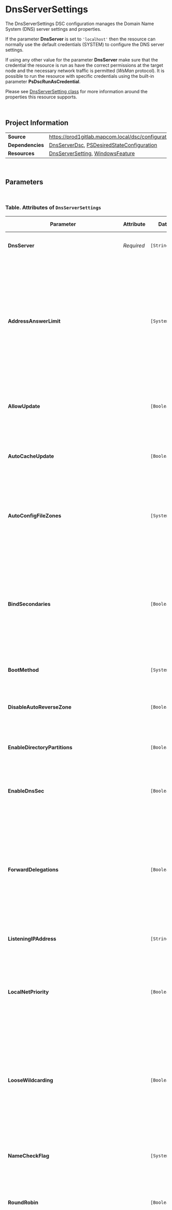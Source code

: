 ﻿# DnsServerSettings

The DnsServerSettings DSC configuration manages the Domain Name System (DNS) server settings and properties.

If the parameter **DnsServer** is set to `'localhost'` then the resource can normally use the default credentials (SYSTEM) to configure the DNS server settings.

If using any other value for the parameter **DnsServer** make sure that the credential the resource is run as have the correct permissions at the target node and the necessary network traffic is permitted (_WsMan_ protocol). It is possible to run the resource with specific credentials using the built-in parameter **PsDscRunAsCredential**.

Please see [DnsServerSetting class](https://docs.microsoft.com/en-us/previous-versions/windows/desktop/dnsserverpsprov/dnsserversetting) for more information around the properties this resource supports.

<br />

## Project Information
|                  |                                                                                                                                |
| ---------------- | ------------------------------------------------------------------------------------------------------------------------------ |
| **Source**       | https://prod1gitlab.mapcom.local/dsc/configurations/DnsServerTasks/-/tree/master/DnsServerTasks/DscResources/DnsServerSettings |
| **Dependencies** | [DnsServerDsc][DnsServerDsc], [PSDesiredStateConfiguration][PSDesiredStateConfiguration]                                       |
| **Resources**    | [DnsServerSetting][DnsServerSetting], [WindowsFeature][WindowsFeature]                                                         |


<br />

## Parameters

<br />

### Table. Attributes of `DnsServerSettings`

| Parameter                                   | Attribute  | DataType          | Description                                                                                                                                                                                                                                                                                                                                                                                                                                                                                                                                                                                                                                                                                                                 | Allowed Values |
| ------------------------------------------- | ---------- | ----------------- | --------------------------------------------------------------------------------------------------------------------------------------------------------------------------------------------------------------------------------------------------------------------------------------------------------------------------------------------------------------------------------------------------------------------------------------------------------------------------------------------------------------------------------------------------------------------------------------------------------------------------------------------------------------------------------------------------------------------------- | -------------- |
| **DnsServer**                               | *Required* | `[String]`        | Specifies the DNS server to connect to, or use 'localhost' for the current node.                                                                                                                                                                                                                                                                                                                                                                                                                                                                                                                                                                                                                                            |                |
| **AddressAnswerLimit**                      |            | `[System.UInt32]` | Specifies the maximum number of A (host IP address) resource records that the DNS server can insert in the answer section of a response to an A record query (a query for an IP address). The value of this entry also influences the setting of the truncation bit. If the value of this entry can be between `5` and `28`, or `0`. The truncation bit is not set on the response, even when the packet space is exceeded.                                                                                                                                                                                                                                                                                                 |                |
| **AllowUpdate**                             |            | `[Boolean]`       | Specifies whether the DNS Server accepts dynamic update requests. `$true` to allow any DNS update operation; otherwise, `$false`.                                                                                                                                                                                                                                                                                                                                                                                                                                                                                                                                                                                           |                |
| **AutoCacheUpdate**                         |            | `[Boolean]`       | Specifies whether the DNS Server attempts to update its cache entries using data from root servers. `$true` to cache delegation information; otherwise, `$false`.                                                                                                                                                                                                                                                                                                                                                                                                                                                                                                                                                           |                |
| **AutoConfigFileZones**                     |            | `[System.UInt32]` | Specifies the type of zones for which SOA and NS records will be automatically configured with the DNS server's local host name as the primary DNS server for the zone when the zone is loaded from file.                                                                                                                                                                                                                                                                                                                                                                                                                                                                                                                   |                |
| **BindSecondaries**                         |            | `[Boolean]`       | Specifies whether the server will permit send DNS zone transfer response messages with more than one record in each response if the zone transfer request did not have the characters MS appended to it. If set to `$true`, the DNS server will include only one record in each response if the zone transfer request did not have the characters MS appended to it.                                                                                                                                                                                                                                                                                                                                                        |                |
| **BootMethod**                              |            | `[System.UInt32]` | Specifies the boot method used by the DNS server.                                                                                                                                                                                                                                                                                                                                                                                                                                                                                                                                                                                                                                                                           |                |
| **DisableAutoReverseZone**                  |            | `[Boolean]`       | Specifies whether the DNS Server automatically creates standard reverse look up zones. `$true` to disables automatic reverse zones; otherwise, `$false`.                                                                                                                                                                                                                                                                                                                                                                                                                                                                                                                                                                    |                |
| **EnableDirectoryPartitions**               |            | `[Boolean]`       | Specifies whether the DNS server will support application directory partitions.                                                                                                                                                                                                                                                                                                                                                                                                                                                                                                                                                                                                                                             |                |
| **EnableDnsSec**                            |            | `[Boolean]`       | Specifies whether the DNS Server includes DNSSEC-specific RRs, KEY, SIG, and NXT in a response. `$true` to enable DNSSEC validation on the DNS server; otherwise, `$false`.                                                                                                                                                                                                                                                                                                                                                                                                                                                                                                                                                 |                |
| **ForwardDelegations**                      |            | `[Boolean]`       | Specifies how the DNS server will handle forwarding and delegations. If set to `$true`, the DNS server MUST use forwarders instead of a cached delegation when both are available. Otherwise, the DNS server MUST use a cached delegation instead of forwarders when both are available.                                                                                                                                                                                                                                                                                                                                                                                                                                    |                |
| **ListeningIPAddress**                      |            | `[String[]]`      | Specifies the listening IP addresses of the DNS server. The list of IP addresses on which the DNS Server can receive queries.                                                                                                                                                                                                                                                                                                                                                                                                                                                                                                                                                                                               |                |
| **LocalNetPriority**                        |            | `[Boolean]`       | Specifies whether the DNS Server gives priority to the local net address when returning A records. `$true` to return A records in order of their similarity to the IP address of the querying client.; otherwise, `$false`.                                                                                                                                                                                                                                                                                                                                                                                                                                                                                                 |                |
| **LooseWildcarding**                        |            | `[Boolean]`       | Specifies he type of algorithm that the DNS server will use to locate a wildcard node when using a DNS wildcard record RFC1034 to answer a query. If true, the DNS server will use the first node it encounters with a record of the same type as the query type. Otherwise, the DNS server will use the first node it encounters that has records of any type.                                                                                                                                                                                                                                                                                                                                                             |                |
| **NameCheckFlag**                           |            | `[System.UInt32]` | Specifies the level of domain name checking and validation on the DNS server, the set of eligible characters to be used in DNS names.                                                                                                                                                                                                                                                                                                                                                                                                                                                                                                                                                                                       |                |
| **RoundRobin**                              |            | `[Boolean]`       | Specifies whether the DNS Server round robins multiple A records. `$true` to enable Round-robin DNS on the DNS server; otherwise, `$false`.                                                                                                                                                                                                                                                                                                                                                                                                                                                                                                                                                                                 |                |
| **RpcProtocol**                             |            | `[System.UInt32]` | Specifies the DNS_RPC_PROTOCOLS section 2.2.1.1.2 value corresponding to the RPC protocols to which the DNS server will respond. If this value is set to `0x00000000`, the DNS server MUST NOT respond to RPC requests for any protocol.                                                                                                                                                                                                                                                                                                                                                                                                                                                                                    |                |
| **SendPort**                                |            | `[System.UInt32]` | Specifies the port number to use as the source port when sending UDP queries to a remote DNS server. If set to zero, the DNS server allow the stack to select a random port.                                                                                                                                                                                                                                                                                                                                                                                                                                                                                                                                                |                |
| **StrictFileParsing**                       |            | `[Boolean]`       | Specifies whether the DNS server will treat errors encountered while reading zones from a file as fatal.                                                                                                                                                                                                                                                                                                                                                                                                                                                                                                                                                                                                                    |                |
| **UpdateOptions**                           |            | `[System.UInt32]` | Specifies the DNS update options used by the DNS server.                                                                                                                                                                                                                                                                                                                                                                                                                                                                                                                                                                                                                                                                    |                |
| **WriteAuthorityNS**                        |            | `[Boolean]`       | Specifies whether the DNS server will include NS records for the root of a zone in DNS responses that are answered using authoritative zone data.                                                                                                                                                                                                                                                                                                                                                                                                                                                                                                                                                                           |                |
| **XfrConnectTimeout**                       |            | `[System.UInt32]` | Specifies the time span, in seconds, in which a primary DNS server waits for a transfer response from its secondary server. The default value is `30`. After the time-out value expires, the connection is terminated.                                                                                                                                                                                                                                                                                                                                                                                                                                                                                                      |                |
| **EnableIPv6**                              |            | `[Boolean]`       | Specifies whether IPv6 should be enabled on the DNS Server. `$true` to enable IPv6 on the DNS server; otherwise, `$false`.                                                                                                                                                                                                                                                                                                                                                                                                                                                                                                                                                                                                  |                |
| **EnableOnlineSigning**                     |            | `[Boolean]`       | Specifies whether online signing should be enabled on the DNS Server. `$true` to enable online signing; otherwise, `$false`.                                                                                                                                                                                                                                                                                                                                                                                                                                                                                                                                                                                                |                |
| **EnableDuplicateQuerySuppression**         |            | `[Boolean]`       | Specifies whether the DNS server will not send remote queries when there is already a remote query with the same name and query type outstanding.                                                                                                                                                                                                                                                                                                                                                                                                                                                                                                                                                                           |                |
| **AllowCnameAtNs**                          |            | `[Boolean]`       | Specifies whether the server will permit the target domain names of NS records to resolve to CNAME records. If `$true`, this pattern of DNS records will be allowed; otherwise, the DNS server will return errors when encountering this pattern of DNS records while resolving queries.                                                                                                                                                                                                                                                                                                                                                                                                                                    |                |
| **EnableRsoForRodc**                        |            | `[Boolean]`       | Specifies whether the DNS server will attempt to replicate single updated DNS objects from remote directory servers ahead of normally scheduled replication when operating on a directory server that does not support write operations.                                                                                                                                                                                                                                                                                                                                                                                                                                                                                    |                |
| **OpenAclOnProxyUpdates**                   |            | `[Boolean]`       | Specifies whether the DNS server allows sharing of DNS records with the DnsUpdateProxy group when processing updates in secure zones that are stored in the directory service.                                                                                                                                                                                                                                                                                                                                                                                                                                                                                                                                              |                |
| **NoUpdateDelegations**                     |            | `[Boolean]`       | Specifies whether the DNS server will accept DNS updates to delegation records of type NS.                                                                                                                                                                                                                                                                                                                                                                                                                                                                                                                                                                                                                                  |                |
| **EnableUpdateForwarding**                  |            | `[Boolean]`       | Specifies whether the DNS server will forward updates received for secondary zones to the primary DNS server for the zone.                                                                                                                                                                                                                                                                                                                                                                                                                                                                                                                                                                                                  |                |
| **EnableWinsR**                             |            | `[Boolean]`       | Specifies whether the DNS server will perform NetBIOS name resolution in order to map IP addresses to machine names while processing queries in zones where WINS-R information has been configured.                                                                                                                                                                                                                                                                                                                                                                                                                                                                                                                         |                |
| **DeleteOutsideGlue**                       |            | `[Boolean]`       | Specifies whether the DNS server will delete DNS glue records found outside a delegated subzone when reading records from persistent storage.                                                                                                                                                                                                                                                                                                                                                                                                                                                                                                                                                                               |                |
| **AppendMsZoneTransferTag**                 |            | `[Boolean]`       | Specifies whether the DNS server will indicate to the remote DNS servers that it supports multiple DNS records in each zone transfer response message by appending the characters MS at the end of zone transfer requests. The value SHOULD be limited to `0x00000000` and `0x0000000`, but it MAY be any value.                                                                                                                                                                                                                                                                                                                                                                                                            |                |
| **AllowReadOnlyZoneTransfer**               |            | `[Boolean]`       | Specifies whether the DNS server will allow zone transfers for zones that are stored in the directory server when the directory server does not support write operations.                                                                                                                                                                                                                                                                                                                                                                                                                                                                                                                                                   |                |
| **EnableSendErrorSuppression**              |            | `[Boolean]`       | Specifies whether the DNS server will attempt to suppress large volumes of DNS error responses sent to remote IP addresses that may be attempting to attack the DNS server.                                                                                                                                                                                                                                                                                                                                                                                                                                                                                                                                                 |                |
| **SilentlyIgnoreCnameUpdateConflicts**      |            | `[Boolean]`       | Specifies whether the DNS server will ignore CNAME conflicts during DNS update processing.                                                                                                                                                                                                                                                                                                                                                                                                                                                                                                                                                                                                                                  |                |
| **EnableIQueryResponseGeneration**          |            | `[Boolean]`       | Specifies whether the DNS server will fabricate IQUERY responses. If set to `$true`, the DNS server MUST fabricate IQUERY responses when it receives queries of type IQUERY. Otherwise, the DNS server will return an error when such queries are received.                                                                                                                                                                                                                                                                                                                                                                                                                                                                 |                |
| **AdminConfigured**                         |            | `[Boolean]`       | Specifies whether the server has been configured by an administrator.                                                                                                                                                                                                                                                                                                                                                                                                                                                                                                                                                                                                                                                       |                |
| **PublishAutoNet**                          |            | `[Boolean]`       | Specifies whether the DNS server will publish local IPv4 addresses in the 169.254.x.x subnet as IPv4 addresses for the local machine's domain name.                                                                                                                                                                                                                                                                                                                                                                                                                                                                                                                                                                         |                |
| **ReloadException**                         |            | `[Boolean]`       | Specifies whether the DNS server will perform an internal restart if an unexpected fatal error is encountered.                                                                                                                                                                                                                                                                                                                                                                                                                                                                                                                                                                                                              |                |
| **IgnoreServerLevelPolicies**               |            | `[Boolean]`       | Specifies whether to ignore the server level policies on the DNS server. `$true` to ignore the server level policies on the DNS server; otherwise, `$false`.                                                                                                                                                                                                                                                                                                                                                                                                                                                                                                                                                                |                |
| **IgnoreAllPolicies**                       |            | `[Boolean]`       | Specifies whether to ignore all policies on the DNS server. `$true` to ignore all policies on the DNS server; otherwise, `$false`.                                                                                                                                                                                                                                                                                                                                                                                                                                                                                                                                                                                          |                |
| **EnableVersionQuery**                      |            | `[System.UInt32]` | Specifies what version information the DNS server will respond with when a DNS query with class set to CHAOS and type set to TXT is received.                                                                                                                                                                                                                                                                                                                                                                                                                                                                                                                                                                               |                |
| **AutoCreateDelegation**                    |            | `[System.UInt32]` | Specifies possible settings for automatic delegation creation for new zones on the DNS server. The value SHOULD be limited to the range from `0x00000000` to `0x00000002`, inclusive, but it MAY be any value.                                                                                                                                                                                                                                                                                                                                                                                                                                                                                                              |                |
| **RemoteIPv4RankBoost**                     |            | `[System.UInt32]` | Specifies the value to add to all IPv4 addresses for remote DNS servers when selecting between IPv4 and IPv6 remote DNS server addresses. The value MUST be limited to the range from `0x00000000` to `0x0000000A`, inclusive.                                                                                                                                                                                                                                                                                                                                                                                                                                                                                              |                |
| **RemoteIPv6RankBoost**                     |            | `[System.UInt32]` | Specifies the value to add to all IPv6 addresses for remote DNS servers when selecting between IPv4 and IPv6 remote DNS server addresses. The value MUST be limited to the range from `0x00000000` to `0x0000000A`, inclusive.                                                                                                                                                                                                                                                                                                                                                                                                                                                                                              |                |
| **MaximumRodcRsoQueueLength**               |            | `[System.UInt32]` | Specifies the maximum number of single object replication operations that may be queued at any given time by the DNS server. The value MUST be limited to the range from `0x00000000` to `0x000F4240`, inclusive. If the value is `0x00000000` the DNS server MUST NOT enforce an upper bound on the number of single object replication operations queued at any given time.                                                                                                                                                                                                                                                                                                                                               |                |
| **MaximumRodcRsoAttemptsPerCycle**          |            | `[System.UInt32]` | Specifies the maximum number of queued single object replication operations that should be attempted during each five minute interval of DNS server operation. The value MUST be limited to the range from `0x00000001` to `0x000F4240`, inclusive.                                                                                                                                                                                                                                                                                                                                                                                                                                                                         |                |
| **MaxResourceRecordsInNonSecureUpdate**     |            | `[System.UInt32]` | Specifies the maximum number of resource records that the DNS server will accept in a single DNS update request. The value SHOULD be limited to the range from `0x0000000A` to `0x00000078`, inclusive, but it MAY be any value.                                                                                                                                                                                                                                                                                                                                                                                                                                                                                            |                |
| **LocalNetPriorityMask**                    |            | `[System.UInt32]` | Specifies the value which specifies the network mask the DNS server will use to sort IPv4 addresses. A value of `0xFFFFFFFF` indicates that the DNS server MUST use traditional IPv4 network mask for the address. Any other value is a network mask, in host byte order that the DNS server MUST use to retrieve network masks from IP addresses for sorting purposes.                                                                                                                                                                                                                                                                                                                                                     |                |
| **TcpReceivePacketSize**                    |            | `[System.UInt32]` | Specifies the maximum TCP packet size, in bytes, that the DNS server can accept. The value MUST be limited to the range from `0x00004000` to `0x00010000`, inclusive.                                                                                                                                                                                                                                                                                                                                                                                                                                                                                                                                                       |                |
| **SelfTest**                                |            | `[System.UInt32]` | Specifies the mask value indicating whether data consistency checking should be performed once, each time the service starts. If the check fails, the server posts an event log warning. If the least significant bit (regardless of other bits) of this value is one, the DNS server will verify for each active and update-allowing primary zone, that the IP address records are present in the zone for the zone's SOA record's master server. If the least significant bit (regardless of other bits) of this value is zero, no data consistency checking will be performed.                                                                                                                                           |                |
| **XfrThrottleMultiplier**                   |            | `[System.UInt32]` | Specifies the multiple used to determine how long the DNS server should refuse zone transfer requests after a successful zone transfer has been completed. The total time for which a zone will refuse another zone transfer request at the end of a successful zone transfer is computed as this value multiplied by the number of seconds required for the zone transfer that just completed. The server SHOULD refuse zone transfer requests for no more than ten minutes. The value SHOULD be limited to the range from `0x00000000` to `0x00000064`, inclusive, but it MAY be any value.                                                                                                                               |                |
| **SocketPoolSize**                          |            | `[System.UInt32]` | Specifies the number of UDP sockets per address family that the DNS server will use for sending remote queries.                                                                                                                                                                                                                                                                                                                                                                                                                                                                                                                                                                                                             |                |
| **QuietRecvFaultInterval**                  |            | `[System.UInt32]` | Specifies the minimum time interval, in seconds, starting when the server begins waiting for the query to arrive on the network, after which the server MAY log a debug message indicating that the server is to stop running. If the value is zero or is less than the value of **QuietRecvLogInterval*, then the value of **QuietRecvLogInterval** MUST be used. If the value is greater than or equal to the value of **QuietRecvLogInterval**, then the literal value of **QuietRecvFaultInterval** MUST be used. Used to debug reception of UDP traffic for a recursive query.                                                                                                                                         |                |
| **QuietRecvLogInterval**                    |            | `[System.UInt32]` | Specifies the minimum time interval, in seconds, starting when the server begins waiting for the query to arrive on the network, or when the server logs an eponymous debug message for the query, after which the server MUST log a debug message indicating that the server is still waiting to receive network traffic. If the value is zero, logging associated with the two **QuietRecv** properties MUST be disabled, and the **QuietRecvFaultInterval** property MUST be ignored. If the value is non-zero, logging associated with the two **QuietRecv** properties MUST be enabled, and the **QuietRecvFaultInterval** property MUST NOT be ignored. Used to debug reception of UDP traffic for a recursive query. |                |
| **SyncDsZoneSerial**                        |            | `[System.UInt32]` | Specifies the conditions under which the DNS server should immediately commit uncommitted zone serial numbers to persistent storage. The value SHOULD be limited to the range from `0x00000000` to `0x00000004`, inclusive, but it MAY be any value.                                                                                                                                                                                                                                                                                                                                                                                                                                                                        |                |
| **ScopeOptionValue**                        |            | `[System.UInt32]` | Specifies the extension mechanism for the DNS (ENDS0) scope setting on the DNS server.                                                                                                                                                                                                                                                                                                                                                                                                                                                                                                                                                                                                                                      |                |
| **VirtualizationInstanceOptionValue**       |            | `[System.UInt32]` | Specifies the virtualization instance option to be sent in ENDS0.                                                                                                                                                                                                                                                                                                                                                                                                                                                                                                                                                                                                                                                           |                |
| **ServerLevelPluginDll**                    |            | `[String]`        | Specifies the path of a custom plug-in. When DllPath specifies the fully qualified path name of a valid DNS server plug-in, the DNS server calls functions in the plug-in to resolve name queries that are outside the scope of all locally hosted zones. If a queried name is out of the scope of the plug-in, the DNS server performs name resolution using forwarding or recursion, as configured. If DllPath is not specified, the DNS server ceases to use a custom plug-in if a custom plug-in was previously configured.                                                                                                                                                                                             |                |
| **RootTrustAnchorsURL**                     |            | `[String]`        | Specifies the URL of the root trust anchor on the DNS server.                                                                                                                                                                                                                                                                                                                                                                                                                                                                                                                                                                                                                                                               |                |
| **SocketPoolExcludedPortRanges**            |            | `[String[]]`      | Specifies the port ranges that should be excluded.                                                                                                                                                                                                                                                                                                                                                                                                                                                                                                                                                                                                                                                                          |                |
| **LameDelegationTTL**                       |            | `[String]`        | Specifies the time span that must elapse before the DNS server will re-query DNS servers of the parent zone when a lame delegation is encountered. The value SHOULD be limited to the range from `0x00000000` to `0x00278D00` 30 days, inclusive, but it MAY be any value.                                                                                                                                                                                                                                                                                                                                                                                                                                                  |                |
| **MaximumSignatureScanPeriod**              |            | `[String]`        | Specifies the maximum period between zone scans to update DnsSec signatures for resource records.                                                                                                                                                                                                                                                                                                                                                                                                                                                                                                                                                                                                                           |                |
| **MaximumTrustAnchorActiveRefreshInterval** |            | `[String]`        | Specifies the maximum value for the active refresh interval for a trust anchor. Must not be higher than 15 days.                                                                                                                                                                                                                                                                                                                                                                                                                                                                                                                                                                                                            |                |
| **ZoneWritebackInterval**                   |            | `[String]`        | Specifies the zone write back interval for file backed zones.                                                                                                                                                                                                                                                                                                                                                                                                                                                                                                                                                                                                                                                               |                |

---

<br />

## Example `DnsServerSettings`

```yaml
DnsServerSettings:
    LocalNetPriority: true
    RoundRobin: true
    RpcProtocol: 0
    NameCheckFlag: 2
    AutoConfigFileZones: 1
    AddressAnswerLimit: 0
    UpdateOptions: 783
    DisableAutoReverseZone: false
    StrictFileParsing: false
    EnableDirectoryPartitions: false
    XfrConnectTimeout: 30
    BootMethod: 3
    AllowUpdate: true
    LooseWildcarding: false
    BindSecondaries: false
    AutoCacheUpdate: false
    EnableDnsSec: true
    SendPort: 0
    WriteAuthorityNS: false
    ListeningIPAddress:
    - 192.168.1.10
    - 192.168.2.10
    ForwardDelegations: false
    EnableIPv6: true
    EnableOnlineSigning: true
    EnableDuplicateQuerySuppression: true
    AllowCnameAtNs: true
    EnableRsoForRodc: true
    OpenAclOnProxyUpdates: true
    NoUpdateDelegations: false
    EnableUpdateForwarding: false
    EnableWinsR: true
    DeleteOutsideGlue: false
    AppendMsZoneTransferTag: false
    AllowReadOnlyZoneTransfer: false
    EnableSendErrorSuppression: true
    SilentlyIgnoreCnameUpdateConflicts: false
    EnableIQueryResponseGeneration: false
    AdminConfigured: true
    PublishAutoNet: false
    ReloadException: false
    IgnoreServerLevelPolicies: false
    IgnoreAllPolicies: false
    EnableVersionQuery: 0
    AutoCreateDelegation: 2
    RemoteIPv4RankBoost: 5
    RemoteIPv6RankBoost: 0
    MaximumRodcRsoQueueLength: 300
    MaximumRodcRsoAttemptsPerCycle: 100
    MaxResourceRecordsInNonSecureUpdate: 30
    LocalNetPriorityMask: 255
    TcpReceivePacketSize: 65536
    SelfTest: 4294967295
    XfrThrottleMultiplier: 10
    SocketPoolSize: 2500
    QuietRecvFaultInterval: 0
    QuietRecvLogInterval: 0
    SyncDsZoneSerial: 2
    ScopeOptionValue: 0
    VirtualizationInstanceOptionValue: 0
    ServerLevelPluginDll: C:\dns\plugin.dll
    RootTrustAnchorsURL: https://data.iana.org/root-anchors/oroot-anchors.xml
    SocketPoolExcludedPortRanges:
    LameDelegationTTL: 00:00:00
    MaximumSignatureScanPeriod: 2.00:00:00
    MaximumTrustAnchorActiveRefreshInterval: 15.00:00:00
    ZoneWritebackInterval: 00:01:00

```

<br />

## Lookup Options in `Datum.yml`

```yaml
lookup_options:

  DnsServerSettings:
  	merge_hash: deep
```

<br />

[DnsServerDsc]: https://github.com/dsccommunity/DnsServerDsc
[PSDesiredStateConfiguration]: https://docs.microsoft.com/en-us/powershell/module/psdesiredstateconfiguration/about/about_classes_and_dsc?view=powershell-7.1
[DnsServerSetting]: https://github.com/dsccommunity/DnsServerDsc/wiki/DnsServerSetting
[WindowsFeature]: https://docs.microsoft.com/en-us/powershell/scripting/dsc/reference/resources/windows/windowsfeatureresource?view=powershell-7.2